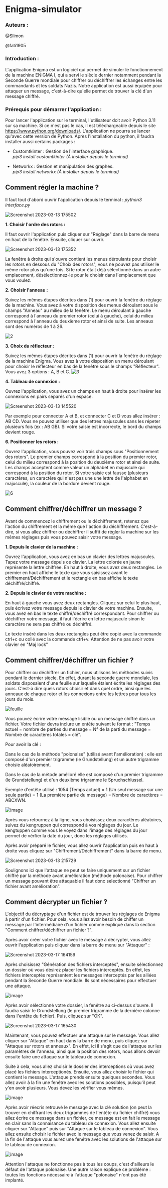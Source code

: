 # Enigma-simulator

<h3> Auteurs :</h3> 

@Sllmon

@fati1905

<h3> Introduction :</h3> 

L'application Enigma est un logiciel qui permet de simuler le fonctionnement de la machine ENIGMA I, qui a servi le siècle dernier notamment pendant la Seconde Guerre mondiale pour chiffrer ou déchiffrer les échanges entre les commandants et les soldats Nazis. Notre application est aussi équipée pour attaquer un message, c'est-à-dire qu'elle permet de trouver la clé d'un message chiffré.
</br>
<h3> Prérequis pour démarrer l'application :</h3>

Pour lancer l'application sur le terminal, l'utilisateur doit avoir Python 3.11 sur sa machine. Si ce n'est pas le cas, il est téléchargeable depuis le site https://www.python.org/downloads/. L'application ne pourra se lancer qu'avec cette version de Python. Après l'installation du python, il faudra installer aussi certains packages :


- Customtkinter : Gestion de l'interface graphique.
</br><i> pip3 install customtkinter (À installer depuis le terminal)</i> 

- Networkx : Gestion et manipulation des graphes.
</br><i> pip3 install networkx (À installer depuis le terminal)</i>

<h2> Comment régler la machine ? </h2>

Il faut tout d'abord ouvrir l'application depuis le terminal : <i>python3 interface.py</i>

![Screenshot 2023-03-13 175502](https://user-images.githubusercontent.com/81489719/224773960-f28bf19e-803b-4e72-aea3-b053301b3b95.png)

<b>1. Choisir l'ordre des rotors :</b> <p>Il faut ouvrir l'application puis cliquer sur "Réglage" dans la barre de menu en haut de la fenêtre. Ensuite, cliquer sur ouvrir.</p>
![Screenshot 2023-03-13 175352](https://user-images.githubusercontent.com/81489719/224772752-c4c615c1-8899-411e-9766-cb263d4eb95e.png)
<p>La fenêtre à droite qui s'ouvre contient les menus déroulants pour choisir les rotors en dessous du "Choix des rotors", vous ne pouvez pas utiliser le même rotor plus qu'une fois. Si le rotor était déjà sélectionné dans un autre emplacement, désélectionnez-le pour le choisir dans l'emplacement que vous voulez.</p>

<b>2. Choisir l'anneau :</b> <p>Suivez les mêmes étapes décrites dans (1) pour ouvrir la fenêtre du réglage de la machine. Vous avez à votre disposition des menus déroulant sous le champs "Anneau" au milieu de la fenêtre. Le menu déroulant à gauche correspond à l'anneau du premier rotor (celui à gauche), celui du milieu correspond à l'anneau du deuxième rotor et ainsi de suite. Les anneaux sont des numéros de 1 à 26.</p>
![2](https://user-images.githubusercontent.com/81489719/224721523-9c0f1141-0864-4457-98cc-de03a4f4ed75.png)

<b>3. Choix du réflecteur :</b><p> Suivez les mêmes étapes décrites dans (1) pour ouvrir la fenêtre du réglage de la machine Enigma. Vous avez à votre disposition un menu déroulant pour choisir le réflecteur en bas de la fenêtre sous le champs "Réflecteur". Vous avez 3 options : A, B et C.
![3](https://user-images.githubusercontent.com/81489719/224721799-cb2b5d08-c296-4129-8a63-d1444cd3608b.png)

<b>4. Tableau de connexion :</b><p> Ouvrez l'application, vous avez un champs en haut à droite pour insérer les connexions en pairs séparés d'un espace.</p>
![Screenshot 2023-03-13 145520](https://user-images.githubusercontent.com/81489719/224723288-c23f6400-e651-4e55-a05b-fb4afac9e753.png)

<p>Par exemple pour connecter A et B, et connecter C et D vous allez insérer : AB CD. Vous ne pouvez utiliser que des lettres majuscules sans les répeter plusieurs fois (ex : AB GB). Si votre saisie est incorrecte, le bord du champs devient rouge.</p>

<b>6. Positionner les rotors :</b><p> Ouvrez l'application, vous pouvez voir trois champs sous "Positionnement des rotors". Le premier champs correspond à la position du premier rotor, celui du milieu correspond à la position du deuxième rotor et ainsi de suite. Les champs acceptent comme valeur un alphabet en majuscule qui correspond à la position du rotor. Si votre saisie est fausse (plusieurs caractères, un caractère qui n'est pas une une lettre de l'alphabet en majuscule), la couleur de la bordure devient rouge.</p>
![6](https://user-images.githubusercontent.com/81489719/224724358-4d7f13ec-2f5f-465d-bdc2-7b5e651b9611.png)

<h2> Comment chiffrer/déchiffrer un message ? </h2>

<p>Avant de commencez le chiffrement ou le déchiffrement, retenez que l'action du chiffrement et la même que l'action du déchiffrement. C'est-à-dire, si vous allez chiffrer ou déchiffrer il suffit de régler la machine sur les mêmes réglages puis vous pouvez saisir votre message.</p>

<b>1. Depuis le clavier de la machine :</b><p> Ouvrez l'application, vous avez en bas un clavier des lettres majuscules. Tapez votre message depuis ce clavier. La lettre colorée en jaune représente la lettre chiffrée. En haut à droite, vous avez deux rectangles. Le premier en haut affiche le texte que vous saisissez avant le chiffrement/Déchiffrement et le rectangle en bas affiche le texte déchiffré/chiffré.

 <b>2. Depuis le clavier de votre machine :</b><p> En haut à gauche vous avez deux rectangles. Cliquez sur celui le plus haut, puis écrivez votre message depuis le clavier de votre machine. Ensuite, vous avez en bas le texte chiffré/déchiffré correspondant. Pour chiffrer ou déchiffrer votre message, il faut l'écrire en lettre majuscule sinon le caractère ne sera pas chiffré ou déchiffré.</p>

<p>Le texte inséré dans les deux rectangles peut être copié avec la commande ctrl+c ou collé avec la commande ctrl+v. Attention de ne pas avoir votre clavier en "Maj lock"</p> 

<h2> Comment chiffrer/déchiffrer un fichier ? </h2>

Pour chiffrer ou déchiffrer un fichier, nous utilisons les méthodes suivis pendant le dernier siècle. En effet, durant la seconde guerre mondiale, les soldats disposaient d'une feuille sur laquelle étaient écrite les réglages des jours. C'est-à dire quels rotors choisir et dans quel ordre, ainsi que les anneaux de chaque rotor et les connexions entre les lettres pour tous les jours du mois.

![feuille](https://user-images.githubusercontent.com/81489719/224825850-750027c1-5164-438b-831a-31d76dc2ecfe.jpg)

Vous pouvez écrire votre message lisible ou un message chiffré dans un fichier. Votre fichier devra inclure un entête suivant le format  : "Temps actuel = nombre de parties du message = N° de la parti du message = Nombre de caractères totales = clé".

Pour avoir la clé :

Dans le cas de la méthode "polonaise" (utilisé avant l'amélioration) : elle est composé d'un premier trigramme (le Grundstellung) et un autre trigramme choisie aléatoirement.

Dans le cas de la métode amélioré elle est composé d'un premier trigramme (le Grundstellung) et d'un deuxième trigramme le Spruchschlussel.

Exemple d'entête utilisé : 1054 (Temps actuel) = 1 (Un seul message sur une seule partie) = 1 (La première partie du message) = Nombre de caractères = ABCXWN.

![image](https://user-images.githubusercontent.com/81489719/224827900-0dc9d479-f4ac-49c9-80f7-15b362ff9b9d.png)

Après vous retournez à la ligne, vous choisissez deux caractères aléatoires, suivez du kengruppen qui correspond à vos réglages du jour. Le kengtuppen comme vous le voyez dans l'image des réglages du jour permet de vérfier la date du jour, donc les réglages utilisés.

Après avoir préparé le fichier, vous allez ouvrir l'application puis en haut à droite vous cliquez sur "Chiffrement/Déchiffrement" dans la barre de menu.

![Screenshot 2023-03-13 215729](https://user-images.githubusercontent.com/81489719/224830743-a0dccd7f-0060-4348-a224-e59ebe1e4c29.png)

Soulignons ici que l'attaque ne peut se faire uniquement sur un fichier chiffré par la méthode avant amélioration (méthode polonaise). Pour chiffrer un message pouvant être attaquable il faut donc selectionné "Chiffrer un fichier avant amélioration".

<h2> Comment décrypter un fichier ? </h2>

L'objectif du décryptage d'un fichier est de trouver les réglages de Enigma à partir d'un fichier. Pour cela, vous allez avoir besoin de chiffer un message par l'intermédiaire d'un fichier comme expliqué dans la section "Comment chiffrer/déchiffrer un fichier ?".  

Après avoir créer votre fichier avec le message à décrypter, vous allez ouvrir l'application puis cliquer dans la barre de menu sur "Attaquer" : 

![Screenshot 2023-03-17 164159](https://user-images.githubusercontent.com/81489719/225952789-444f10a5-443e-4009-83c1-dd963c258a6a.png)

Après choisissez "Génération des fichiers interceptés", ensuite sélectionnez un dossier où vous désirez placer les fichiers interceptés. En effet, les fichiers interceptés représentent les messages interceptés par les alliées pendant la Seconde Guerre mondiale. Ils sont nécessaires pour effectuer une attaque.

![image](https://user-images.githubusercontent.com/81489719/225953701-aded096f-dad5-45ed-93c9-e136187809c8.png)

Après avoir sélectionné votre dossier, la fenêtre au ci-dessus s'ouvre. Il faudra saisir le Grundstellung (le premier trigramme de la dernière colonne dans l'entête du fichier). Puis, cliquez sur "OK".

![Screenshot 2023-03-17 165430](https://user-images.githubusercontent.com/81489719/225955401-c77f94d0-b400-4c19-89fd-9cb5bf3dd86c.png)

Maintenant, vous pouvez effectuer une attaque sur le message. Vous allez cliquer sur "Attaque" en haut dans la barre de menu, puis cliquez sur "Attaque sur rotors et anneaux". En effet, ici il s'agit que de l'attaque sur les paramètres de l'anneau, ainsi que la position des rotors, nous allons devoir ensuite faire une attaque sur le tableau de connexion. 

Suite à cela, vous allez choisir le dossier des interceptions où vous avez placé les fichiers interceptionés. Ensuite, vous allez choisir le fichier qui contient le message. L'attaque prends ensuite quelques secondes. Vous allez avoir à la fin une fenêtre avec les solutions possibles, puisqu'il peut y'en avoir plusieurs. Vous devez les vérifier vous mêmes. 

![image](https://user-images.githubusercontent.com/81489719/225991661-36860d52-ee01-48bb-b6c0-465390930d49.png)

Après avoir réecris retrouvé le message avec la clé solution (on peut la trouver en chiffrant les deux trigrammes de l'entête du fichier chiffré) vous allez écrire ce message dans un fichier, ce message est en fait le message en clair sans la connaisance du tableau de connexion. Vous allez ensuite cliquer sur "Attaque" puis sur "Attaque sur le tableau de connexion". Vous allez ensuite choisir le fichier avec le message que vous venez de saisir. A la fin de l'attaque vous aurez une fenêtre avec les solutions de l'attaque sur le tableau de connexion.

![image](https://user-images.githubusercontent.com/81489719/225992345-76560d3f-1aea-49c5-8a63-9ffae4cd2698.png)

Attention l'attaque ne fonctionne pas à tous les coups, c'est d'ailleurs le défaut de l'attaque polonaise.
Une autre raison explique ce problème : toutes les fonctions nécessaire à l'attaque "polonaise" n'ont pas été implanté.
